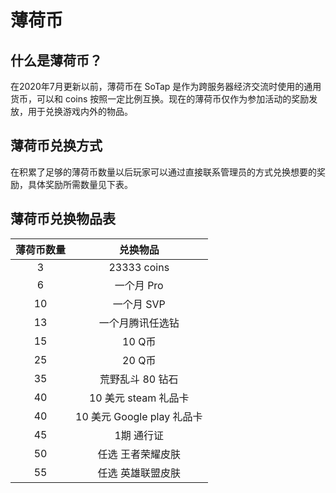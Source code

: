 # 薄荷币
## 什么是薄荷币？
在2020年7月更新以前，薄荷币在 SoTap 是作为跨服务器经济交流时使用的通用货币，可以和 coins 按照一定比例互换。现在的薄荷币仅作为参加活动的奖励发放，用于兑换游戏内外的物品。
## 薄荷币兑换方式
在积累了足够的薄荷币数量以后玩家可以通过直接联系管理员的方式兑换想要的奖励，具体奖励所需数量见下表。
## 薄荷币兑换物品表
|薄荷币数量|兑换物品|
|:-:|:-:|
|3|23333 coins|
|6|一个月 Pro|
|10|一个月 SVP|
|13|一个月腾讯任选钻|
|15|10 Q币|
|25|20 Q币|
|35|荒野乱斗 80 钻石|
|40|10 美元 steam 礼品卡|
|40|10 美元 Google play 礼品卡|
|45|1期 通行证|
|50|任选 王者荣耀皮肤|
|55|任选 英雄联盟皮肤|
